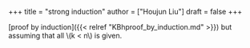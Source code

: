 +++
title = "strong induction"
author = ["Houjun Liu"]
draft = false
+++

[proof by induction]({{< relref "KBhproof_by_induction.md" >}}) but assuming that all \\(k < n\\) is given.